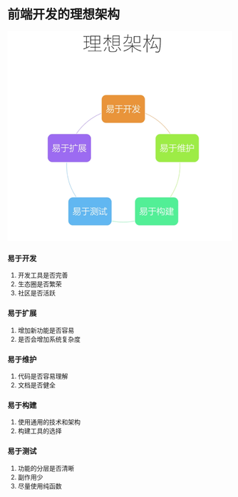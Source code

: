 # 前端开发的理想架构

![前端开发的理想架构](images/前端开发的理想架构.png)

### 易于开发

1. 开发工具是否完善
2. 生态圈是否繁荣
3. 社区是否活跃

### 易于扩展

1. 增加新功能是否容易
2. 是否会增加系统复杂度

### 易于维护

1. 代码是否容易理解
2. 文档是否健全

### 易于构建

1. 使用通用的技术和架构
2. 构建工具的选择

### 易于测试

1. 功能的分层是否清晰
2. 副作用少
3. 尽量使用纯函数

